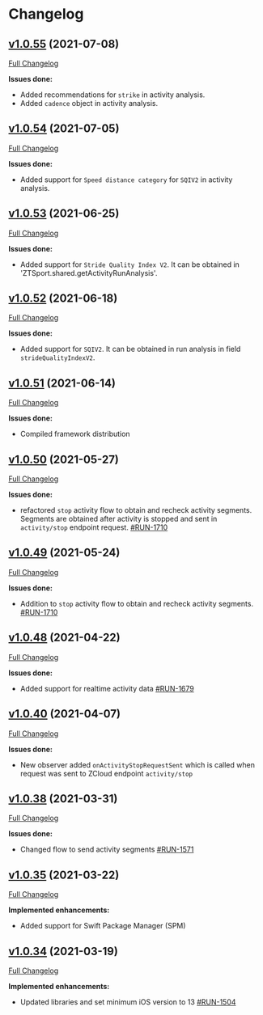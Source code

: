 # Changelog

## [v1.0.55](https://github.com/zhortech/ztsportkit-ios-sdk.git/-/tags/v.1.0.55) (2021-07-08)

[Full Changelog](https://github.com/zhortech/ztsportkit-ios-sdk.git/CHANGELOG.md)

**Issues done:**

- Added recommendations for `strike` in activity analysis.
- Added `cadence` object in activity analysis.

## [v1.0.54](https://github.com/zhortech/ztsportkit-ios-sdk.git/-/tags/1.0.54) (2021-07-05)

[Full Changelog](https://github.com/zhortech/ztsportkit-ios-sdk/CHANGELOG.md)

**Issues done:**

- Added support for `Speed distance category` for `SQIV2` in activity analysis.

## [v1.0.53](https://github.com/zhortech/ztsportkit-ios-sdk.git/-/tags/1.0.53) (2021-06-25)

[Full Changelog](https://github.com/zhortech/ztsportkit-ios-sdk/CHANGELOG.md)

**Issues done:**

- Added support for `Stride Quality Index V2`. It can be obtained in 'ZTSport.shared.getActivityRunAnalysis'.

## [v1.0.52](https://github.com/zhortech/ztsportkit-ios-sdk.git/-/tags/1.0.52) (2021-06-18)

[Full Changelog](https://github.com/zhortech/ztsportkit-ios-sdk/CHANGELOG.md)

**Issues done:**

- Added support for `SQIV2`. It can be obtained in run analysis in field `strideQualityIndexV2`.

## [v1.0.51](https://github.com/zhortech/ztsportkit-ios-sdk.git/-/tags/1.0.51) (2021-06-14)

[Full Changelog](https://github.com/zhortech/ztsportkit-ios-sdk/CHANGELOG.md)

**Issues done:**

- Compiled framework distribution

## [v1.0.50](https://github.com/zhortech/ztsportkit-ios-sdk/-/tags/1.0.50) (2021-05-27)

[Full Changelog](https://github.com/zhortech/ztsportkit-ios-sdk/CHANGELOG.md)

**Issues done:**

- refactored `stop` activity flow to obtain and recheck activity segments. Segments are obtained after activity is stopped and sent in `activity/stop` endpoint request.    [\#RUN-1710](https://zhortech.atlassian.net/browse/RUN-1710)

## [v1.0.49](https://github.com/zhortech/ztsportkit-ios-sdk/-/tags/1.0.49) (2021-05-24)

[Full Changelog](https://github.com/zhortech/ztsportkit-ios-sdk/CHANGELOG.md)

**Issues done:**

- Addition to `stop` activity flow to obtain and recheck activity segments.  [\#RUN-1710](https://zhortech.atlassian.net/browse/RUN-1710)

## [v1.0.48](https://github.com/zhortech/ztsportkit-ios-sdk/-/tags/1.0.48) (2021-04-22)

[Full Changelog](https://github.com/zhortech/ztsportkit-ios-sdk/CHANGELOG.md)

**Issues done:**

- Added support for realtime activity data [\#RUN-1679](https://zhortech.atlassian.net/browse/RUN-1679)

## [v1.0.40](https://github.com/zhortech/ztsportkit-ios-sdk/-/tags/1.0.40) (2021-04-07)

[Full Changelog](https://github.com/zhortech/ztsportkit-ios-sdk/CHANGELOG.md)

**Issues done:**

- New observer added `onActivityStopRequestSent` which is called when request was sent to ZCloud endpoint `activity/stop`

## [v1.0.38](https://github.com/zhortech/ztsportkit-ios-sdk/-/tags/1.0.38) (2021-03-31)

[Full Changelog](https://github.com/zhortech/ztsportkit-ios-sdk/CHANGELOG.md)

**Issues done:**

- Changed flow to send activity segments [\#RUN-1571](https://zhortech.atlassian.net/browse/RUN-1571)

## [v1.0.35](https://github.com/zhortech/ztsportkit-ios-sdk/-/tags/1.0.35) (2021-03-22)

[Full Changelog](https://github.com/zhortech/ztsportkit-ios-sdk/CHANGELOG.md)

**Implemented enhancements:**

- Added support for Swift Package Manager (SPM)

## [v1.0.34](https://github.com/zhortech/ztsportkit-ios-sdk/-/tags/1.0.34) (2021-03-19)

[Full Changelog](https://github.com/zhortech/ztsportkit-ios-sdk/CHANGELOG.md)

**Implemented enhancements:**

- Updated libraries and set minimum iOS version to 13 [\#RUN-1504](https://zhortech.atlassian.net/browse/RUN-1504) 
